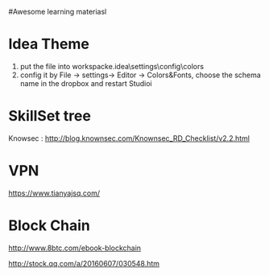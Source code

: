 #Awesome learning materiasl

# Idea Theme
1. put the file into workspacke\.idea\settings\config\colors
2. config it by File -> settings-> Editor -> Colors&Fonts, choose the schema name in the dropbox and restart Studioi

# SkillSet tree
Knowsec : http://blog.knownsec.com/Knownsec_RD_Checklist/v2.2.html

# VPN
https://www.tianyajsq.com/

# Block Chain
http://www.8btc.com/ebook-blockchain

http://stock.qq.com/a/20160607/030548.htm
